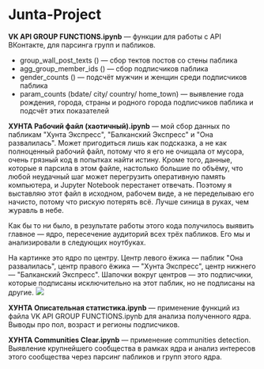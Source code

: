 # Junta-Project

**VK API GROUP FUNCTIONS.ipynb** — функции для работы с API ВКонтакте, для парсинга групп и пабликов.

* group_wall_post_texts () — сбор тектов постов со стены паблика
* agg_group_member_ids () — сбор подписчиков паблика
* gender_counts () — подсчёт мужчин и женщин среди подписчиков паблика
* param_counts (bdate/ city/ country/ home_town) — выявление года рождения, города, страны и родного города подписчиков паблика и подсчёт этих показателей

**ХУНТА Рабочий файл (хаотичный).ipynb** — мой сбор данных по пабликам "Хунта Экспресс", "Балканский Экспресс" и "Она развалилась". Может пригодиться лишь как подсказка, а не как полноценный рабочий файл, потому что я его не очищала от мусора, очень грязный код в попытках найти истину. Кроме того, данные, которые я парсила в этом файле, настолько большие по объёму, что любой неудачный шаг может перегрузить оперативную память компьютера, и Jupyter Notebook перестанет отвечать. Поэтому я выставляю этот файл в исходном, рабочем виде, а не переделываю его начисто, потому что рискую потерять всё. Лучше синица в руках, чем журавль в небе.

Как бы то ни было, в результате работы этого кода получилось выявить главное — ядро, пересечение аудиторий всех трёх пабликов. Его мы и анализировали в следующих ноутбуках.

На картинке это ядро по центру. Центр левого ёжика — паблик "Она развалилась", центр правого ёжика — "Хунта Экспресс", центр нижнего — "Балканский Экспресс". Шапочки вокруг центров — это подписчики, которые подписаны исключительно на этот паблик, но не подписаны на другие.
![](https://sun9-29.userapi.com/impg/on-JeRXokrqrdCPce5UcP3Fi-EDSExTJYkSzVw/EuOqiQE4XIg.jpg?size=1024x1024&quality=96&proxy=1&sign=e0157b3bc76c29a769f64c986debf1dc&type=album)

**ХУНТА Описательная статистика.ipynb** — применение функций из файла VK API GROUP FUNCTIONS.ipynb для анализа полученного ядра. Выводы про пол, возраст и регионы подписчиков. 

**ХУНТА Communities Clear.ipynb** — применение communities detection. Выявление крупнейшего сообщества в рамках ядра и анализ интересов этого сообщества через парсинг пабликов и групп этого ядра.
